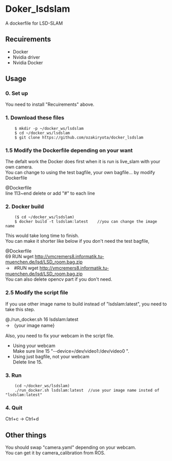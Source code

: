 # Doker_lsdslam

A dockerfile for LSD-SLAM

## Recuirements
* Docker
* Nvidia driver
* Nvidia Docker

## Usage
### 0. Set up
You need to install "Recuirements" above.
### 1. Download these files
		$ mkdir -p ~/docker_ws/lsdslam
		$ cd ~/docker_ws/lsdslam
		$ git clone https://github.com/ozakiryota/docker_lsdslam
### 1.5 Modify the Dockerfile depending on your want
The defalt work the Docker does first when it is run is live_slam with your own camera.  
You can change to using the test bagfile, your own bagfile... by modify Dockerfile  

@Dockerfile  
line 113~end delete or add "#" to each line
### 2. Docker build
		($ cd ~/docker_ws/lsdslam)
		$ docker build -t lsdslam:latest	//you can change the image name
This would take long time to finish.  
You can make it shorter like below if you don't need the test bagfile,  

@Dockerfile  
69 RUN wget http://vmcremers8.informatik.tu-muenchen.de/lsd/LSD_room.bag.zip  
→　#RUN wget http://vmcremers8.informatik.tu-muenchen.de/lsd/LSD_room.bag.zip  
You can also delete opencv part if you don't need.
### 2.5 Modify the script file
If you use other image name to build instead of "lsdslam:latest", you need to take this step.  

@./run_docker.sh
16 lsdslam:latest  
→　{your image name}

Also, you need to fix your webcam in the script file.  
+ Using your webcam  
Make sure line 15 "--device=/dev/video1:/dev/video0 \".
+ Using just bagfile, not your webcam  
Delete line 15.
### 3. Run
		(cd ~/docker_ws/lsdslam)
		./run_docker.sh lsdslam:latest	//use your image name insted of "lsdslam:latest"
### 4. Quit
Ctrl+c → Ctrl+d
## Other things
You should swap "camera.yaml" depending on your webcam.  
You can get it by camera_calibration from ROS.
